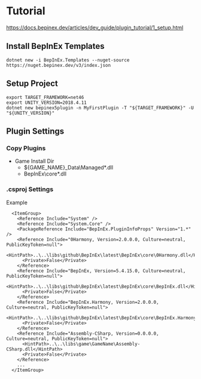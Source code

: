 # Tutorial

https://docs.bepinex.dev/articles/dev_guide/plugin_tutorial/1_setup.html

## Install BepInEx Templates

```
dotnet new -i BepInEx.Templates --nuget-source https://nuget.bepinex.dev/v3/index.json
```

## Setup Project

```
export TARGET_FRAMEWORK=net46
export UNITY_VERSION=2018.4.11
dotnet new bepinex5plugin -n MyFirstPlugin -T "${TARGET_FRAMEWORK}" -U "${UNITY_VERSION}"
```

## Plugin Settings

### Copy Plugins

- Game Install Dir
  - ${GAME_NAME}_Data\Managed\*.dll
  - BepInEx\core\*.dll

### .csproj Settings

Example

```
  <ItemGroup>
    <Reference Include="System" />
    <Reference Include="System.Core" />
    <PackageReference Include="BepInEx.PluginInfoProps" Version="1.*" />
    <Reference Include="0Harmony, Version=2.0.0.0, Culture=neutral, PublicKeyToken=null">
      <HintPath>..\..\libs\github\BepInEx\latest\BepInEx\core\0Harmony.dll</HintPath>
      <Private>False</Private>
    </Reference>
    <Reference Include="BepInEx, Version=5.4.15.0, Culture=neutral, PublicKeyToken=null">
      <HintPath>..\..\libs\github\BepInEx\latest\BepInEx\core\BepInEx.dll</HintPath>
      <Private>False</Private>
    </Reference>
    <Reference Include="BepInEx.Harmony, Version=2.0.0.0, Culture=neutral, PublicKeyToken=null">
      <HintPath>..\..\libs\github\BepInEx\latest\BepInEx\core\BepInEx.Harmony.dll</HintPath>
      <Private>False</Private>
    </Reference>
    <Reference Include="Assembly-CSharp, Version=0.0.0.0, Culture=neutral, PublicKeyToken=null">
      <HintPath>..\..\libs\game\GameName\Assembly-CSharp.dll</HintPath>
      <Private>False</Private>
    </Reference>
    ...
  </ItemGroup>
```
